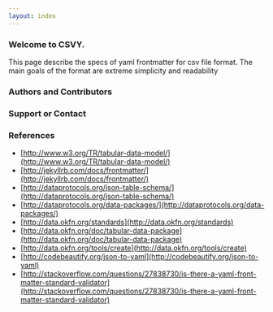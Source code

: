 ```yaml
---
layout: index
---
```


### Welcome to CSVY.
This page describe the specs of yaml frontmatter for csv file format.
The main goals of the format are extreme simplicity and readability 

### Authors and Contributors


### Support or Contact

### References

- [http://www.w3.org/TR/tabular-data-model/](http://www.w3.org/TR/tabular-data-model/)
- [http://jekyllrb.com/docs/frontmatter/](http://jekyllrb.com/docs/frontmatter/)
- [http://dataprotocols.org/json-table-schema/](http://dataprotocols.org/json-table-schema/)
- [http://dataprotocols.org/data-packages/](http://dataprotocols.org/data-packages/)
- [http://data.okfn.org/standards](http://data.okfn.org/standards)
- [http://data.okfn.org/doc/tabular-data-package](http://data.okfn.org/doc/tabular-data-package)
- [http://data.okfn.org/tools/create](http://data.okfn.org/tools/create)
- [http://codebeautify.org/json-to-yaml](http://codebeautify.org/json-to-yaml)
- [http://stackoverflow.com/questions/27838730/is-there-a-yaml-front-matter-standard-validator](http://stackoverflow.com/questions/27838730/is-there-a-yaml-front-matter-standard-validator)
